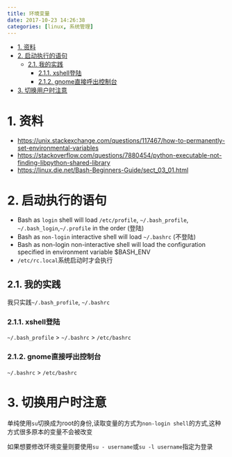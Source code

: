 ```yaml
---
title: 环境变量
date: 2017-10-23 14:26:38
categories: [linux, 系统管理]
---
```


<!-- TOC -->

- [1. 资料](#1-资料)
- [2. 启动执行的语句](#2-启动执行的语句)
    - [2.1. 我的实践](#21-我的实践)
        - [2.1.1. xshell登陆](#211-xshell登陆)
        - [2.1.2. gnome直接呼出控制台](#212-gnome直接呼出控制台)
- [3. 切换用户时注意](#3-切换用户时注意)

<!-- /TOC -->

<a id="markdown-1-资料" name="1-资料"></a>
# 1. 资料
* https://unix.stackexchange.com/questions/117467/how-to-permanently-set-environmental-variables
* https://stackoverflow.com/questions/7880454/python-executable-not-finding-libpython-shared-library
* https://linux.die.net/Bash-Beginners-Guide/sect_03_01.html


<a id="markdown-2-启动执行的语句" name="2-启动执行的语句"></a>
# 2. 启动执行的语句
* Bash as `login` shell will load `/etc/profile`, `~/.bash_profile`, `~/.bash_login`,`~/.profile` in the order  (登陆)
* Bash as `non-login` interactive shell will load `~/.bashrc` (不登陆)
* Bash as non-login non-interactive shell will load the configuration specified in environment variable $BASH_ENV
* `/etc/rc.local`系统启动时才会执行

<a id="markdown-21-我的实践" name="21-我的实践"></a>
## 2.1. 我的实践
我只实践`~/.bash_profile`, `~/.bashrc`

<a id="markdown-211-xshell登陆" name="211-xshell登陆"></a>
### 2.1.1. xshell登陆
`~/.bash_profile` > `~/.bashrc` > `/etc/bashrc`

<a id="markdown-212-gnome直接呼出控制台" name="212-gnome直接呼出控制台"></a>
### 2.1.2. gnome直接呼出控制台
`~/.bashrc` > `/etc/bashrc`

<a id="markdown-3-切换用户时注意" name="3-切换用户时注意"></a>
# 3. 切换用户时注意

单纯使用`su`切换成为root的身份,读取变量的方式为`non-login shell`的方式,这种方式很多原本的变量不会被改变

如果想要修改环境变量则要使用`su - username`或`su -l username`指定为登录
